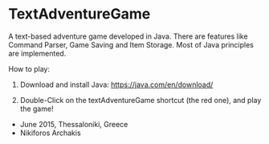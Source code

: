 # TextAdventureGame

A text-based adventure game developed in Java. There are features like Command Parser, Game Saving and Item Storage.
Most of Java principles are implemented.


How to play:

1) Download and install Java:  https://java.com/en/download/

2) Double-Click on the textAdventureGame shortcut (the red one), and play the game!

- June 2015, Thessaloniki, Greece
- Nikiforos Archakis

